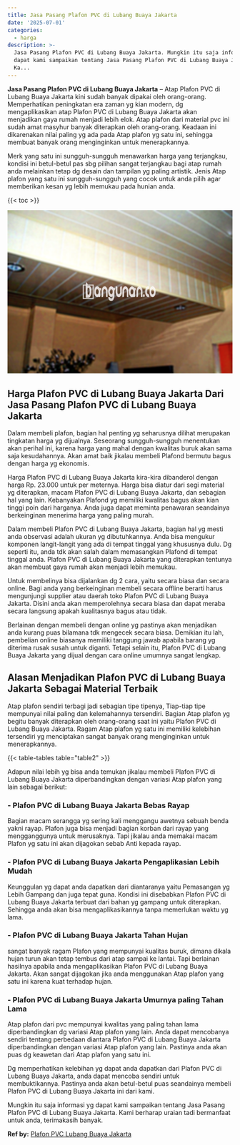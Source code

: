 ```yaml
---
title: Jasa Pasang Plafon PVC di Lubang Buaya Jakarta
date: '2025-07-01'
categories:
  - harga
description: >-
  Jasa Pasang Plafon PVC di Lubang Buaya Jakarta. Mungkin itu saja informasi yg
  dapat kami sampaikan tentang Jasa Pasang Plafon PVC di Lubang Buaya Jakarta.
  Ka...
---
```


**Jasa Pasang Plafon PVC di Lubang Buaya Jakarta** – Atap Plafon PVC di Lubang Buaya Jakarta kini sudah banyak dipakai oleh orang-orang. Memperhatikan peningkatan era zaman yg kian modern, dg mengaplikasikan atap Plafon PVC di Lubang Buaya Jakarta akan menjadikan gaya rumah menjadi lebih elok. Atap plafon dari material pvc ini sudah amat masyhur banyak diterapkan oleh orang-orang. Keadaan ini dikarenakan nilai paling yg ada pada Atap plafon yg satu ini, sehingga membuat banyak orang menginginkan untuk menerapkannya.

Merk yang satu ini sungguh-sungguh menawarkan harga yang terjangkau, kondisi ini betul-betul pas sbg pilihan sangat terjangkau bagi atap rumah anda melainkan tetap dg desain dan tampilan yg paling artistik. Jenis Atap plafon yang satu ini sungguh-sungguh yang cocok untuk anda pilih agar memberikan kesan yg lebih memukau pada hunian anda.

{{< toc >}}

![Jasa Pasang Plafon PVC di Lubang Buaya Jakarta](/images/flafond-pvc-murah06.png)

## Harga Plafon PVC di Lubang Buaya Jakarta Dari Jasa Pasang Plafon PVC di Lubang Buaya Jakarta

Dalam membeli plafon, bagian hal penting yg seharusnya dilihat merupakan tingkatan harga yg dijualnya. Seseorang sungguh-sungguh menentukan akan perihal ini, karena harga yang mahal dengan kwalitas buruk akan sama saja kesudahannya. Akan amat baik jikalau membeli Plafond bermutu bagus dengan harga yg ekonomis.

Harga Plafon PVC di Lubang Buaya Jakarta kira-kira dibanderol dengan harga Rp. 23.000 untuk per meternya. Harga bisa diatur dari segi material yg diterapkan, macam Plafon PVC di Lubang Buaya Jakarta, dan sebagian hal yang lain. Kebanyakan Plafond yg memiliki kwalitas bagus akan kian tinggi poin dari harganya. Anda juga dapat meminta penawaran seandainya berkeinginan menerima harga yang paling murah.

Dalam membeli Plafon PVC di Lubang Buaya Jakarta, bagian hal yg mesti anda observasi adalah ukuran yg dibutuhkannya. Anda bisa mengukur komponen langit-langit yang ada di tempat tinggal yang khususnya dulu. Dg seperti itu, anda tdk akan salah dalam memasangkan Plafond di tempat tinggal anda. Plafon PVC di Lubang Buaya Jakarta yang diterapkan tentunya akan membuat gaya rumah akan menjadi lebih memukau.

Untuk membelinya bisa dijalankan dg 2 cara, yaitu secara biasa dan secara online. Bagi anda yang berkeinginan membeli secara offline berarti harus mengunjungi supplier atau daerah toko Plafon PVC di Lubang Buaya Jakarta. Disini anda akan memperolehnya secara biasa dan dapat meraba secara langsung apakah kualitasnya bagus atau tidak.

Berlainan dengan membeli dengan online yg pastinya akan menjadikan anda kurang puas bilamana tdk mengecek secara biasa. Demikian itu lah, pembelian online biasanya memiliki tanggung jawab apabila barang yg diterima rusak susah untuk diganti. Tetapi selain itu, Plafon PVC di Lubang Buaya Jakarta yang dijual dengan cara online umumnya sangat lengkap.

## Alasan Menjadikan Plafon PVC di Lubang Buaya Jakarta Sebagai Material Terbaik

Atap plafon sendiri terbagi jadi sebagian tipe tipenya, Tiap-tiap tipe mempunyai nilai paling dan kelemahannya tersendiri. Bagian Atap plafon yg begitu banyak diterapkan oleh orang-orang saat ini yaitu Plafon PVC di Lubang Buaya Jakarta. Ragam Atap plafon yg satu ini memiliki kelebihan tersendiri yg menciptakan sangat banyak orang menginginkan untuk menerapkannya.

{{< table-tables table="table2" >}}

Adapun nilai lebih yg bisa anda temukan jikalau membeli Plafon PVC di Lubang Buaya Jakarta diperbandingkan dengan variasi Atap plafon yang lain sebagai berikut:

### \- Plafon PVC di Lubang Buaya Jakarta Bebas Rayap

Bagian macam serangga yg sering kali menggangu awetnya sebuah benda yakni rayap. Plafon juga bisa menjadi bagian korban dari rayap yang mengganggunya untuk merusaknya. Tapi jikalau anda memakai macam Plafon yg satu ini akan dijagokan sebab Anti kepada rayap.

### \- Plafon PVC di Lubang Buaya Jakarta Pengaplikasian Lebih Mudah

Keunggulan yg dapat anda dapatkan dari diantaranya yaitu Pemasangan yg Lebih Gampang dan juga tepat guna. Kondisi ini disebabkan Plafon PVC di Lubang Buaya Jakarta terbuat dari bahan yg gampang untuk diterapkan. Sehingga anda akan bisa mengaplikasikannya tanpa memerlukan waktu yg lama.

### \- Plafon PVC di Lubang Buaya Jakarta Tahan Hujan

sangat banyak ragam Plafon yang mempunyai kualitas buruk, dimana dikala hujan turun akan tetap tembus dari atap sampai ke lantai. Tapi berlainan hasilnya apabila anda mengaplikasikan Plafon PVC di Lubang Buaya Jakarta. Akan sangat dijagokan jika anda menggunakan Atap plafon yang satu ini karena kuat terhadap hujan.

### \- Plafon PVC di Lubang Buaya Jakarta Umurnya paling Tahan Lama

Atap plafon dari pvc mempunyai kwalitas yang paling tahan lama diperbandingkan dg variasi Atap plafon yang lain. Anda dapat mencobanya sendiri tentang perbedaan diantara Plafon PVC di Lubang Buaya Jakarta diperbandingkan dengan variasi Atap plafon yang lain. Pastinya anda akan puas dg keawetan dari Atap plafon yang satu ini.

Dg memperhatikan kelebihan yg dapat anda dapatkan dari Plafon PVC di Lubang Buaya Jakarta, anda dapat mencoba sendiri untuk membuktikannya. Pastinya anda akan betul-betul puas seandainya membeli Plafon PVC di Lubang Buaya Jakarta ini dari kami.

Mungkin itu saja informasi yg dapat kami sampaikan tentang Jasa Pasang Plafon PVC di Lubang Buaya Jakarta. Kami berharap uraian tadi bermanfaat untuk anda, terimakasih banyak.

**Ref by:** [Plafon PVC Lubang Buaya Jakarta](https://id.wikipedia.org/wiki/Plafon)

